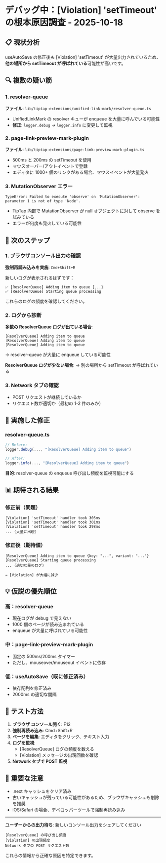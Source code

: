# デバッグ中：[Violation] 'setTimeout' の根本原因調査 - 2025-10-18

## 📋 現状分析

useAutoSave の修正後も [Violation] 'setTimeout' が大量出力されているため、**他の場所から setTimeout が呼ばれている**可能性が高いです。

## 🔍 複数の疑い筋

### 1. resolver-queue

**ファイル**: `lib/tiptap-extensions/unified-link-mark/resolver-queue.ts`

- UnifiedLinkMark の resolver キューが enqueue を大量に呼んでいる可能性
- **修正**: `logger.debug` → `logger.info` に変更して監視

### 2. page-link-preview-mark-plugin

**ファイル**: `lib/tiptap-extensions/page-link-preview-mark-plugin.ts`

- 500ms と 200ms の setTimeout を使用
- マウスオーバー/アウトイベントで登録
- エディタに 1000+ 個のリンクがある場合、マウスイベントが大量発火

### 3. MutationObserver エラー

```
TypeError: Failed to execute 'observe' on 'MutationObserver': parameter 1 is not of type 'Node'.
```

- TipTap 内部で MutationObserver が null オブジェクトに対して observe を試みている
- エラーが何度も発火している可能性

## 🎯 次のステップ

### 1. ブラウザコンソール出力の確認

**強制再読み込みを実施**: `Cmd+Shift+R`

新しいログが表示されるはずです：

```
✅ [ResolverQueue] Adding item to queue {...}
✅ [ResolverQueue] Starting queue processing
```

これらのログの頻度を確認してください。

### 2. ログから診断

**多数の ResolverQueue ログが出ている場合**:

```
[ResolverQueue] Adding item to queue
[ResolverQueue] Adding item to queue
[ResolverQueue] Adding item to queue
```

→ resolver-queue が大量に enqueue している可能性

**ResolverQueue ログが少ない場合**:
→ 別の場所から setTimeout が呼ばれている

### 3. Network タブの確認

- POST リクエストが継続しているか
- リクエスト数が適切か（最初の 1-2 件のみか）

## 🔧 実施した修正

### resolver-queue.ts

```typescript
// Before:
logger.debug(..., "[ResolverQueue] Adding item to queue")

// After:
logger.info(..., "[ResolverQueue] Adding item to queue")
```

**目的**: resolver-queue の enqueue 呼び出し頻度を監視可能にする

## 📊 期待される結果

### 修正前（問題）

```
[Violation] 'setTimeout' handler took 305ms
[Violation] 'setTimeout' handler took 301ms
[Violation] 'setTimeout' handler took 298ms
... (大量に出現)
```

### 修正後（期待値）

```
[ResolverQueue] Adding item to queue {key: "...", variant: "..."}
[ResolverQueue] Starting queue processing
... (適切な量のログ)

→ [Violation] が大幅に減少
```

## 💡 仮説の優先順位

### 高：resolver-queue

- 現在ログが debug で見えない
- 1000 個のページが読み込まれている
- enqueue が大量に呼ばれている可能性

### 中：page-link-preview-mark-plugin

- 固定の 500ms/200ms タイマー
- ただし、mouseover/mouseout イベントに依存

### 低：useAutoSave（既に修正済み）

- 依存配列を修正済み
- 2000ms の適切な間隔

## 🧪 テスト方法

1. **ブラウザ コンソール開く**: F12
2. **強制再読み込み**: Cmd+Shift+R
3. **ページを編集**: エディタをクリック、テキスト入力
4. **ログを監視**:
   - [ResolverQueue] ログの頻度を数える
   - [Violation] メッセージの出現回数を確認
5. **Network タブで POST 監視**

## 📝 重要な注意

- .next キャッシュをクリア済み
- 古いキャッシュが残っている可能性があるため、ブラウザキャッシュも削除を推奨
- iOS/Safari の場合、デベロッパーツールで強制再読み込み

---

**ユーザーからの出力待ち**: 新しいコンソール出力をシェアしてください

```
[ResolverQueue] の呼び出し頻度
[Violation] の出現頻度
Network タブの POST リクエスト数
```

これらの情報から正確な原因を特定できます。
